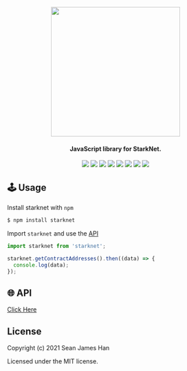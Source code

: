 <!-- logo -->
<p align="center">
  <img width='300' src="https://raw.githubusercontent.com/seanjameshan/starknet.js/main/img/logo.svg">
</p>

<!-- tag line -->
<h4 align='center'> JavaScript library for StarkNet.</h4>

<!-- primary badges -->
<p align="center">
  <img src="https://img.shields.io/github/workflow/status/seanjameshan/starknet.js/Node.js%20CI/main">
  <img src='https://img.shields.io/github/package-json/v/seanjameshan/starknet.js?label=npm' />
  <img src='https://img.shields.io/bundlephobia/minzip/starknet?color=success&label=size' />
  <img src='https://img.shields.io/npm/dt/starknet?color=blueviolet' />
  <img src="https://img.shields.io/badge/license-MIT-black">
  <img src='https://img.shields.io/github/stars/seanjameshan/starknet.js?color=yellow' />
  <img src='https://img.shields.io/github/followers/seanjameshan?color=red' />
  <img src="https://img.shields.io/badge/powered_by-StarkWare-navy">
</p>

## 🕹️ Usage
Install starknet with `npm`
```bash
$ npm install starknet
```
Import `starknet` and use the [API](https://github.com/seanjameshan/starknet.js/blob/main/docs)
```javascript
import starknet from 'starknet';

starknet.getContractAddresses().then((data) => {
  console.log(data);
});
```

## 🌐 API
[Click Here](https://github.com/seanjameshan/starknet.js/blob/main/docs)

## License
Copyright (c) 2021 Sean James Han

Licensed under the MIT license.
